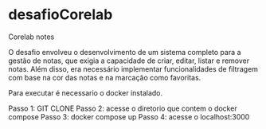 # desafioCorelab
Corelab notes

O desafio envolveu o desenvolvimento de um sistema completo para a gestão de notas, que exigia a capacidade de criar, editar, listar e remover notas. Além disso, era necessário implementar funcionalidades de filtragem com base na cor das notas e na marcação como favoritas.


Para executar é necessario o docker instalado.

Passo 1: GIT CLONE
Passo 2: acesse o diretorio que contem o docker compose
Passo 3: docker compose up
Passo 4: acesse o localhost:3000
